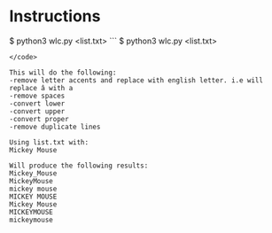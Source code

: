 # Instructions
$ python3 wlc.py <list.txt>
<cod>```
$ python3 wlc.py <list.txt>
```
</code>

This will do the following:
-remove letter accents and replace with english letter. i.e will replace â with a
-remove spaces
-convert lower
-convert upper
-convert proper
-remove duplicate lines

Using list.txt with:
Mickey Mouse

Will produce the following results:
Mickey_Mouse
MickeyMouse
mickey mouse
MICKEY MOUSE
Mickey Mouse
MICKEYMOUSE
mickeymouse
